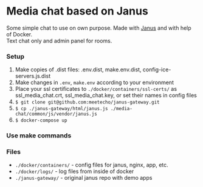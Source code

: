 # Media chat based on Janus

Some simple chat to use on own purpose. Made with [Janus](https://janus.conf.meetecho.com/) and with help of Docker.  
Text chat only and admin panel for rooms.


### Setup
1. Make copies of .dist files: .env.dist, make.env.dist, config-ice-servers.js.dist 
2. Make changes in `.env`, `make.env` according to your environment
3. Place your ssl certificates to `./docker/containers/ssl-certs/` as ssl_media_chat.crt, ssl_media_chat.key, or set their names in config files
4. ```$ git clone git@github.com:meetecho/janus-gateway.git```
5. ```$ cp ./janus-gateway/html/janus.js ./media-chat/common/js/vendor/janus.js```
6. ```$ docker-compose up```

### Use make commands

### Files

- `./docker/containers/` - config files for janus, nginx, app, etc. 
- `./docker/logs/` - log files from inside of docker 
- `./janus-gateway/` - original janus repo with demo apps
